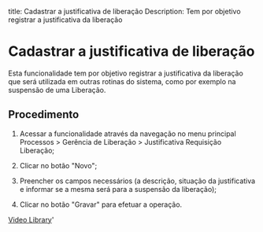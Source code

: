 title:  Cadastrar a justificativa de liberação 
Description: Tem por objetivo registrar a justificativa da liberação
# Cadastrar a justificativa de liberação

Esta funcionalidade tem por objetivo registrar a justificativa da liberação que será utilizada em outras rotinas do sistema, como por exemplo na suspensão de uma Liberação.

Procedimento
----------------

1.  Acessar a funcionalidade através da navegação no menu principal Processos \>
    Gerência de Liberação \> Justificativa Requisição Liberação;

2.  Clicar no botão "Novo";

3.  Preencher os campos necessários (a descrição, situação da justificativa e
    informar se a mesma será para a suspensão da liberação);

4.  Clicar no botão "Gravar" para efetuar a operação.

<i class='fa fa-youtube-play  fa-2x' style='color:#97ce17;vertical-align: middle;'> </i> [Video Library](https://www.youtube.com/playlist?list=PLB5qK2uzf2RPc9F3kW8T8Mw2rtMylBEWC)'

<!-- !!! tip "About"

    <b>Product/Version:</b> CITSmart | 9.00 &nbsp;&nbsp;
    <b>Updated:</b>01/16/2019 - Larissa Lourenço

